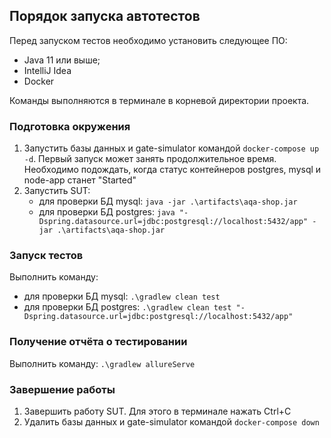 ## Порядок запуска автотестов
Перед запуском тестов необходимо установить следующее ПО:
- Java 11 или выше;
- IntelliJ Idea
- Docker

Команды выполняются в терминале в корневой директории проекта.
### Подготовка окружения
1. Запустить базы данных и gate-simulator командой `docker-compose up -d`. 
Первый запуск может занять продолжительное время. Необходимо подождать, когда статус контейнеров postgres, mysql и node-app станет "Started"
2. Запустить SUT:
    - для проверки БД mysql: `java -jar .\artifacts\aqa-shop.jar`
    - для проверки БД postgres: `java "-Dspring.datasource.url=jdbc:postgresql://localhost:5432/app" -jar .\artifacts\aqa-shop.jar`

### Запуск тестов
Выполнить команду:
- для проверки БД mysql: `.\gradlew clean test`
- для проверки БД postgres: `.\gradlew clean test "-Dspring.datasource.url=jdbc:postgresql://localhost:5432/app"`

### Получение отчёта о тестировании
Выполнить команду: `.\gradlew allureServe`

### Завершение работы
1. Завершить работу SUT. Для этого в терминале нажать Ctrl+C
2. Удалить базы данных и gate-simulator командой `docker-compose down`